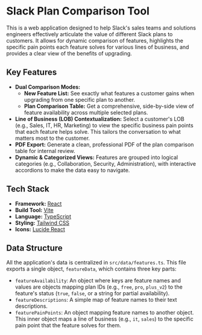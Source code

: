 # Slack Plan Comparison Tool

This is a web application designed to help Slack's sales teams and solutions engineers effectively articulate the value of different Slack plans to customers. It allows for dynamic comparison of features, highlights the specific pain points each feature solves for various lines of business, and provides a clear view of the benefits of upgrading.

## Key Features

- **Dual Comparison Modes:**
  - **New Feature List:** See exactly what features a customer gains when upgrading from one specific plan to another.
  - **Plan Comparison Table:** Get a comprehensive, side-by-side view of feature availability across multiple selected plans.
- **Line of Business (LOB) Contextualization:** Select a customer's LOB (e.g., Sales, IT, HR, Marketing) to view the specific business pain points that each feature helps solve. This tailors the conversation to what matters most to the customer.
- **PDF Export:** Generate a clean, professional PDF of the plan comparison table for internal review.
- **Dynamic & Categorized Views:** Features are grouped into logical categories (e.g., Collaboration, Security, Administration), with interactive accordions to make the data easy to navigate.

## Tech Stack

- **Framework:** [React](https://reactjs.org/)
- **Build Tool:** [Vite](https://vitejs.dev/)
- **Language:** [TypeScript](https://www.typescriptlang.org/)
- **Styling:** [Tailwind CSS](https://tailwindcss.com/)
- **Icons:** [Lucide React](https://lucide.dev/)

## Data Structure

All the application's data is centralized in `src/data/features.ts`. This file exports a single object, `featureData`, which contains three key parts:

- `featureAvailability`: An object where keys are feature names and values are objects mapping plan IDs (e.g., `free`, `pro`, `plus_v2`) to the feature's status (`true`, `false`, or a string for partial availability).
- `featureDescriptions`: A simple map of feature names to their text descriptions.
- `featurePainPoints`: An object mapping feature names to another object. This inner object maps a line of business (e.g., `it`, `sales`) to the specific pain point that the feature solves for them.
